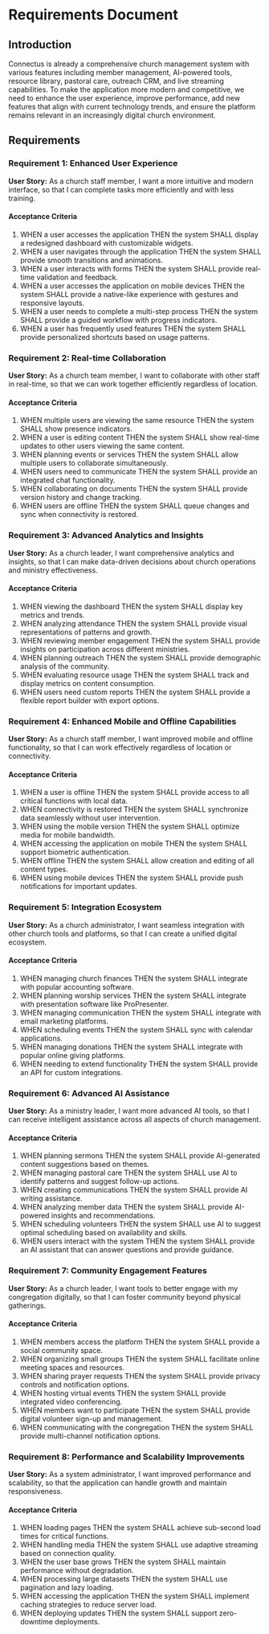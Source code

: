 # Requirements Document

## Introduction

Connectus is already a comprehensive church management system with various features including member management, AI-powered tools, resource library, pastoral care, outreach CRM, and live streaming capabilities. To make the application more modern and competitive, we need to enhance the user experience, improve performance, add new features that align with current technology trends, and ensure the platform remains relevant in an increasingly digital church environment.

## Requirements

### Requirement 1: Enhanced User Experience

**User Story:** As a church staff member, I want a more intuitive and modern interface, so that I can complete tasks more efficiently and with less training.

#### Acceptance Criteria

1. WHEN a user accesses the application THEN the system SHALL display a redesigned dashboard with customizable widgets.
2. WHEN a user navigates through the application THEN the system SHALL provide smooth transitions and animations.
3. WHEN a user interacts with forms THEN the system SHALL provide real-time validation and feedback.
4. WHEN a user accesses the application on mobile devices THEN the system SHALL provide a native-like experience with gestures and responsive layouts.
5. WHEN a user needs to complete a multi-step process THEN the system SHALL provide a guided workflow with progress indicators.
6. WHEN a user has frequently used features THEN the system SHALL provide personalized shortcuts based on usage patterns.

### Requirement 2: Real-time Collaboration

**User Story:** As a church team member, I want to collaborate with other staff in real-time, so that we can work together efficiently regardless of location.

#### Acceptance Criteria

1. WHEN multiple users are viewing the same resource THEN the system SHALL show presence indicators.
2. WHEN a user is editing content THEN the system SHALL show real-time updates to other users viewing the same content.
3. WHEN planning events or services THEN the system SHALL allow multiple users to collaborate simultaneously.
4. WHEN users need to communicate THEN the system SHALL provide an integrated chat functionality.
5. WHEN collaborating on documents THEN the system SHALL provide version history and change tracking.
6. WHEN users are offline THEN the system SHALL queue changes and sync when connectivity is restored.

### Requirement 3: Advanced Analytics and Insights

**User Story:** As a church leader, I want comprehensive analytics and insights, so that I can make data-driven decisions about church operations and ministry effectiveness.

#### Acceptance Criteria

1. WHEN viewing the dashboard THEN the system SHALL display key metrics and trends.
2. WHEN analyzing attendance THEN the system SHALL provide visual representations of patterns and growth.
3. WHEN reviewing member engagement THEN the system SHALL provide insights on participation across different ministries.
4. WHEN planning outreach THEN the system SHALL provide demographic analysis of the community.
5. WHEN evaluating resource usage THEN the system SHALL track and display metrics on content consumption.
6. WHEN users need custom reports THEN the system SHALL provide a flexible report builder with export options.

### Requirement 4: Enhanced Mobile and Offline Capabilities

**User Story:** As a church staff member, I want improved mobile and offline functionality, so that I can work effectively regardless of location or connectivity.

#### Acceptance Criteria

1. WHEN a user is offline THEN the system SHALL provide access to all critical functions with local data.
2. WHEN connectivity is restored THEN the system SHALL synchronize data seamlessly without user intervention.
3. WHEN using the mobile version THEN the system SHALL optimize media for mobile bandwidth.
4. WHEN accessing the application on mobile THEN the system SHALL support biometric authentication.
5. WHEN offline THEN the system SHALL allow creation and editing of all content types.
6. WHEN using mobile devices THEN the system SHALL provide push notifications for important updates.

### Requirement 5: Integration Ecosystem

**User Story:** As a church administrator, I want seamless integration with other church tools and platforms, so that I can create a unified digital ecosystem.

#### Acceptance Criteria

1. WHEN managing church finances THEN the system SHALL integrate with popular accounting software.
2. WHEN planning worship services THEN the system SHALL integrate with presentation software like ProPresenter.
3. WHEN managing communication THEN the system SHALL integrate with email marketing platforms.
4. WHEN scheduling events THEN the system SHALL sync with calendar applications.
5. WHEN managing donations THEN the system SHALL integrate with popular online giving platforms.
6. WHEN needing to extend functionality THEN the system SHALL provide an API for custom integrations.

### Requirement 6: Advanced AI Assistance

**User Story:** As a ministry leader, I want more advanced AI tools, so that I can receive intelligent assistance across all aspects of church management.

#### Acceptance Criteria

1. WHEN planning sermons THEN the system SHALL provide AI-generated content suggestions based on themes.
2. WHEN managing pastoral care THEN the system SHALL use AI to identify patterns and suggest follow-up actions.
3. WHEN creating communications THEN the system SHALL provide AI writing assistance.
4. WHEN analyzing member data THEN the system SHALL provide AI-powered insights and recommendations.
5. WHEN scheduling volunteers THEN the system SHALL use AI to suggest optimal scheduling based on availability and skills.
6. WHEN users interact with the system THEN the system SHALL provide an AI assistant that can answer questions and provide guidance.

### Requirement 7: Community Engagement Features

**User Story:** As a church leader, I want tools to better engage with my congregation digitally, so that I can foster community beyond physical gatherings.

#### Acceptance Criteria

1. WHEN members access the platform THEN the system SHALL provide a social community space.
2. WHEN organizing small groups THEN the system SHALL facilitate online meeting spaces and resources.
3. WHEN sharing prayer requests THEN the system SHALL provide privacy controls and notification options.
4. WHEN hosting virtual events THEN the system SHALL provide integrated video conferencing.
5. WHEN members want to participate THEN the system SHALL provide digital volunteer sign-up and management.
6. WHEN communicating with the congregation THEN the system SHALL provide multi-channel notification options.

### Requirement 8: Performance and Scalability Improvements

**User Story:** As a system administrator, I want improved performance and scalability, so that the application can handle growth and maintain responsiveness.

#### Acceptance Criteria

1. WHEN loading pages THEN the system SHALL achieve sub-second load times for critical functions.
2. WHEN handling media THEN the system SHALL use adaptive streaming based on connection quality.
3. WHEN the user base grows THEN the system SHALL maintain performance without degradation.
4. WHEN processing large datasets THEN the system SHALL use pagination and lazy loading.
5. WHEN accessing the application THEN the system SHALL implement caching strategies to reduce server load.
6. WHEN deploying updates THEN the system SHALL support zero-downtime deployments.